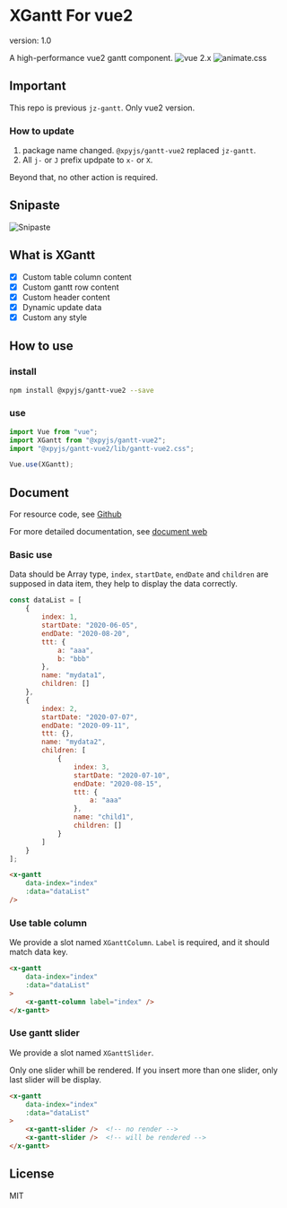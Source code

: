 # XGantt For vue2

version: 1.0

A high-performance vue2 gantt component.
![vue 2.x](https://img.shields.io/badge/vue-2.x-43B984) ![animate.css](https://img.shields.io/badge/animate.css-4.x-9E84E2)

## Important

This repo is previous `jz-gantt`. Only vue2 version.

### How to update

1. package name changed. `@xpyjs/gantt-vue2` replaced `jz-gantt`.
2. All `j-` or `J` prefix updpate to `x-` or `X`.

Beyond that, no other action is required.

## Snipaste

![Snipaste](./src/assets/Snipaste.png)

## What is XGantt

- [x] Custom table column content
- [x] Custom gantt row content
- [x] Custom header content
- [x] Dynamic update data
- [x] Custom any style

## How to use

### install

```bash
npm install @xpyjs/gantt-vue2 --save
```

### use

```js
import Vue from "vue";
import XGantt from "@xpyjs/gantt-vue2";
import "@xpyjs/gantt-vue2/lib/gantt-vue2.css";

Vue.use(XGantt);
```

## Document

For resource code, see [Github](http://github.com/xpyjs/gantt-vue2)

For more detailed documentation, see [document web](https://docs.xiaopangying.com/gantt/docs/vue2)

### Basic use

Data should be Array type, `index`, `startDate`, `endDate` and `children` are supposed in data item, they help to display the data correctly.

```js
const dataList = [
    {
        index: 1,
        startDate: "2020-06-05",
        endDate: "2020-08-20",
        ttt: {
            a: "aaa",
            b: "bbb"
        },
        name: "mydata1",
        children: []
    },
    {
        index: 2,
        startDate: "2020-07-07",
        endDate: "2020-09-11",
        ttt: {},
        name: "mydata2",
        children: [
            {
                index: 3,
                startDate: "2020-07-10",
                endDate: "2020-08-15",
                ttt: {
                    a: "aaa"
                },
                name: "child1",
                children: []
            }
        ]
    }
];
```

```html
<x-gantt
    data-index="index"
    :data="dataList"
/>
```

### Use table column

We provide a slot named `XGanttColumn`. `Label` is required, and it should match data key.

```html
<x-gantt
    data-index="index"
    :data="dataList"
>
    <x-gantt-column label="index" />
</x-gantt>
```

### Use gantt slider

We provide a slot named `XGanttSlider`.

Only one slider whill be rendered. If you insert more than one slider, only last slider will be display.

```html
<x-gantt
    data-index="index"
    :data="dataList"
>
    <x-gantt-slider />  <!-- no render -->
    <x-gantt-slider />  <!-- will be rendered -->
</x-gantt>
```

## License

MIT
